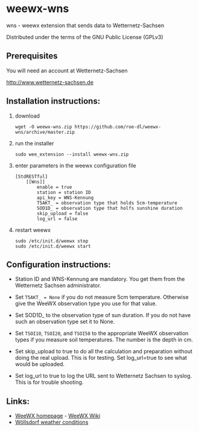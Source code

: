 # weewx-wns

wns - weewx extension that sends data to Wetternetz-Sachsen

Distributed under the terms of the GNU Public License (GPLv3)

## Prerequisites

You will need an account at Wetternetz-Sachsen

  http://www.wetternetz-sachsen.de

## Installation instructions:

1) download

   ```
   wget -O weewx-wns.zip https://github.com/roe-dl/weewx-wns/archive/master.zip
   ```

2) run the installer

   ```
   sudo wee_extension --install weewx-wns.zip
   ```

3) enter parameters in the weewx configuration file

   ```
   [StdRESTful]
       [[Wns]]
           enable = true
           station = station ID
           api_key = WNS-Kennung
           T5AKT_ = observation type that holds 5cm-temperature
           SOD1D_ = observation type that holfs sunshine duration
           skip_upload = false
           log_url = false
   ```

4) restart weewx

   ```
   sudo /etc/init.d/weewx stop
   sudo /etc/init.d/weewx start
   ```

## Configuration instructions:

* Station ID and WNS-Kennung are mandatory. You get them from the Wetternetz
  Sachsen administrator. 

* Set `T5AKT_ = None` if you do not measure 5cm temperature. Otherwise give the
  WeeWX observation type you use for that value.

* Set SOD1D_ to the observation type of sun duration. If you do not have
  such an observation type set it to None.

* Set `TSOI10`, `TSOI20`, and `TSOI50` to the appropriate WeeWX observation
  types if you measure soil temperatures. The number is the depth in cm.

* Set skip_upload to true to do all the calculation and preparation without
  doing the real upload. This is for testing. Set log_url=true to see what
  would be uploaded.

* Set log_url to true to log the URL sent to Wetternetz Sachsen to syslog.
  This is for trouble shooting.

## Links:

* [WeeWX homepage](http://weewx.com) - [WeeWX Wiki](https://github.com/weewx/weewx/wiki)
* [Wöllsdorf weather conditions](https://www.woellsdorf-wetter.de)
